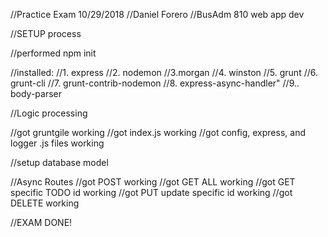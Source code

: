 //Practice Exam 10/29/2018
//Daniel Forero
//BusAdm 810 web app dev

//SETUP process

//performed npm init

//installed:
//1. express
//2. nodemon
//3.morgan
//4. winston
//5. grunt
//6. grunt-cli
//7. grunt-contrib-nodemon
//8. express-async-handler"
//9.. body-parser

//Logic processing

//got gruntgile working
//got index.js working
//got config, express, and logger .js files working

//setup database model

//Async Routes
//got POST working
//got GET ALL working
//got GET specific TODO id working
//got PUT update specific id working
//got DELETE working

//EXAM DONE!